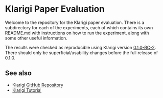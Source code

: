# Klarigi Paper Evaluation

Welcome to the repository for the Klarigi paper evaluation. There is a subdirectory for each of the experiments, each of which contains its own README.md with instructions on how to run the experiment, along with some other useful information.

The results were checked as reproducible using Klarigi version [0.1.0-RC-2](https://github.com/reality/klarigi/releases/tag/0.1.0-RC-2). There should only be superficial/usability changes before the full release of 0.1.0.

## See also

* [Klarigi GitHub Repository](https://github.com/reality/Klarigi)
* [Klarigi Tutorial](https://colab.research.google.com/drive/1qQWqD6gOTieuUwsZSGZLW3-WbsZKyGs4?usp=sharing)
